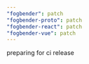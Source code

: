 ```yaml
---
"fogbender": patch
"fogbender-proto": patch
"fogbender-react": patch
"fogbender-vue": patch
---
```


preparing for ci release
